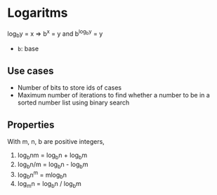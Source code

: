# Logaritms

log<sub>b</sub>y = x => b<sup>x</sup> = y and b<sup>log<sub>b</sub>y</sup> = y

- `b`: base

## Use cases

- Number of bits to store ids of cases
- Maximum number of iterations to find whether a number to be in a sorted number list using binary search

## Properties

With m, n, b are positive integers,

1. log<sub>b</sub>nm = log<sub>b</sub>n + log<sub>b</sub>m
1. log<sub>b</sub>n/m = log<sub>b</sub>n - log<sub>b</sub>m
1. log<sub>b</sub>n<sup>m</sup> = mlog<sub>b</sub>n
1. log<sub>m</sub>n = log<sub>b</sub>n / log<sub>b</sub>m